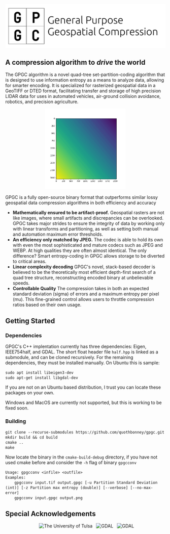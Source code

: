 
<div align="center">
<img src="./charts/largelogo.png" alt="Logo and title"/>
</div>

## A compression algorithm to *drive* the world
The GPGC algorithm is a novel  quad-tree set-partition-coding algorithm that is designed to use information entropy as a means to analyze data, allowing for smarter encoding. 
It is specialized for rasterized geospatial data in a GeoTIFF or DTED format, facilitating transfer and storage of high precision LIDAR data for uses in automated vehicles, air-ground collision avoidance,
robotics, and precision agriculture.
<div align="center">
<img src="./charts/gif/transform.gif" width="50%" alt="Compression Animation"/>
</div>

GPGC is a fully open-source binary format that outperforms similar lossy geospatial data compression algorithms in both efficiency and accuracy
- **Mathematically ensured to be artifact-proof.** Geospatial rasters are not like images, where small artifacts and discrepancies can be overlooked. GPGC takes major strides to ensure
the integrity of data by working only with linear transforms and partitioning, as well as setting both manual and automation maximum error thresholds.
- **An efficiency only matched by JPEG.** The codec is able to hold its own with even the most sophisticated and mature codecs such as JPEG and WEBP. At high qualities
they are often almost identical. The only difference? Smart entropy-coding in GPGC allows storage to be diverted to critical areas.
- **Linear complexity decoding** GPGC's novel, stack-based decoder is believed to be the theoretically most efficient depth-first search of a quad tree structure, reconstructing
encoded binary at unbelievable speeds.
- **Controllable Quality** The compression takes in both an expected standard deviation (sigma) of errors and a maximum entropy per pixel (mu). This fine-grained control
allows users to throttle compression ratios based on their own usage.

## Getting Started
### Dependencies
GPGC's C++ implentation currently has three dependencies: Eigen, IEEE754half, and GDAL. The short float header file `half.hpp` is linked as a submodule,
and can be cloned recursively. For the remaining dependencies, they must be installed manually. On Ubuntu this is sample:
```shell
sudo apt install libeigen3-dev
sudo apt-get install libgdal-dev
````
If you are not on an Ubuntu based distribution, I trust you can locate these packages on your own.

Windows and MacOS are currently not supported, but this is working to be fixed soon.

### Building
```shell
git clone --recurse-submodules https://github.com/quothbonney/gpgc.git
mkdir build && cd build
cmake ..
make
```

Now locate the binary in the `cmake-build-debug` directory, if you have not used cmake before and consider the `-h` flag of binary `gpgcconv`

```
Usage: gpgcconv <infile> <outfile>
Examples:
	gpgcconv input.tif output.gpgc [-u Partition Standard Deviation (int)] [-z Partition max entropy (double)] [--verbose] [--no-max-error]
	gpgcconv input.gpgc output.png
```

## Special Acknowledgements
<div align="center">
<span>&nbsp;
<img src="https://utulsa.edu/wp-content/themes/utulsa/dist/images/logo-blue.png" height="60" alt="The University of Tulsa"/>
</span>
<span>&nbsp;
<img src="https://upload.wikimedia.org/wikipedia/commons/thumb/d/df/GDALLogoColor.svg/1200px-GDALLogoColor.svg.png" height="60" alt="GDAL">
</span>
<span>&nbsp;
<img src="https://upload.wikimedia.org/wikipedia/commons/thumb/1/1c/USGS_logo_green.svg/2560px-USGS_logo_green.svg.png" height="60" alt="GDAL">
</span>
</div>

